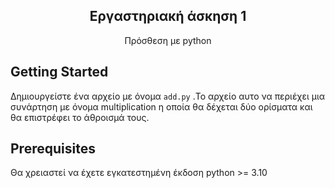

<h2 align="center"> <strong> Εργαστηριακή άσκηση 1 </strong></h2>
<p align="center">
    Πρόσθεση με python
    <br />
</p>

<!-- GETTING STARTED -->
## Getting Started

Δημιουργείστε ένα αρχείο με όνομα ``` add.py ``` .Το αρχείο αυτο να περιέχει μια συνάρτηση με όνομα multiplication η οποία θα δέχεται δύο ορίσματα και θα επιστρέφει το άθροισμά τους.
## Prerequisites

Θα χρειαστεί να έχετε εγκατεστημένη έκδοση python >= 3.10


